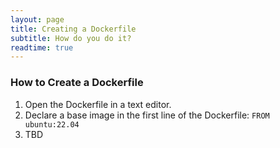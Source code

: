 ```yaml
---
layout: page
title: Creating a Dockerfile
subtitle: How do you do it?
readtime: true
---
```

### How to Create a Dockerfile
1. Open the Dockerfile in a text editor.
2. Declare a base image in the first line of the Dockerfile: ```FROM ubuntu:22.04```
3. TBD
